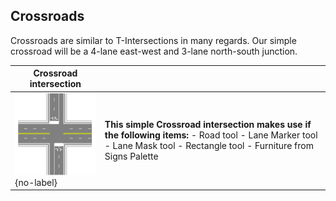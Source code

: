 ## Crossroads

Crossroads are similar to T-Intersections in many regards. Our simple crossroad will be a 4-lane east-west and 3-lane north-south junction.

|Crossroad intersection                                     |             |
|-----------------------------------------------------------|-------------|
|![Crossroad_intersection_table](./assets/Crossroad_intersection_table.png){no-label}  | **This simple Crossroad intersection makes use if the following items:** - Road tool  - Lane Marker tool  - Lane Mask tool  - Rectangle tool  - Furniture from Signs Palette  |
